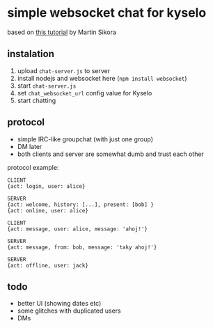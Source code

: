 # simple websocket chat for kyselo

based on [this tutorial](https://medium.com/@martin.sikora/node-js-websocket-simple-chat-tutorial-2def3a841b61) by Martin Sikora

## instalation

1) upload `chat-server.js` to server
2) install nodejs and websocket here (`npm install websocket`)
3) start `chat-server.js`
4) set `chat_websocket_url` config value for Kyselo
5) start chatting

## protocol

- simple IRC-like groupchat (with just one group)
- DM later
- both clients and server are somewhat dumb and trust each other

protocol example:

```
CLIENT
{act: login, user: alice}

SERVER
{act: welcome, history: [...], present: [bob] }
{act: online, user: alice}

CLIENT
{act: message, user: alice, message: 'ahoj!'}

SERVER
{act: message, from: bob, message: 'taky ahoj!'}

SERVER
{act: offline, user: jack}
```

## todo

- better UI (showing dates etc)
- some glitches with duplicated users
- DMs
